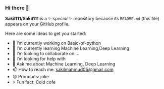 ### Hi there 👋


**Sakil111/Sakil111** is a ✨ _special_ ✨ repository because its `README.md` (this file) appears on your GitHub profile.

Here are some ideas to get you started:

- 🔭 I’m currently working on Basic-of-python
- 🌱 I’m currently learning Machine Learning,Deep Learning
- 👯 I’m looking to collaborate on ...
- 🤔 I’m looking for help with 
- 💬 Ask me about Machine Learning, Deep Learning
- 📫 How to reach me: sakilmahmud05@gmail.com
- 😄 Pronouns: joke
- ⚡ Fun fact: Cold cofe

